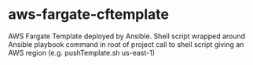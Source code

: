 # aws-fargate-cftemplate
AWS Fargate Template deployed by Ansible.
Shell script wrapped around Ansible playbook command in root of project
call to shell script giving an AWS region (e.g. pushTemplate.sh us-east-1)
